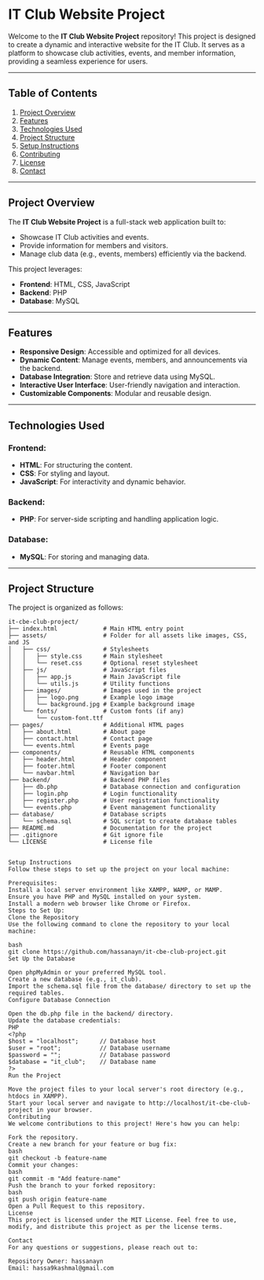 # IT Club Website Project

Welcome to the **IT Club Website Project** repository! This project is designed to create a dynamic and interactive website for the IT Club. It serves as a platform to showcase club activities, events, and member information, providing a seamless experience for users.

---

## Table of Contents

1. [Project Overview](#project-overview)
2. [Features](#features)
3. [Technologies Used](#technologies-used)
4. [Project Structure](#project-structure)
5. [Setup Instructions](#setup-instructions)
6. [Contributing](#contributing)
7. [License](#license)
8. [Contact](#contact)

---

## Project Overview

The **IT Club Website Project** is a full-stack web application built to:
- Showcase IT Club activities and events.
- Provide information for members and visitors.
- Manage club data (e.g., events, members) efficiently via the backend.

This project leverages:
- **Frontend**: HTML, CSS, JavaScript
- **Backend**: PHP
- **Database**: MySQL

---

## Features

- **Responsive Design**: Accessible and optimized for all devices.
- **Dynamic Content**: Manage events, members, and announcements via the backend.
- **Database Integration**: Store and retrieve data using MySQL.
- **Interactive User Interface**: User-friendly navigation and interaction.
- **Customizable Components**: Modular and reusable design.

---

## Technologies Used

### Frontend:
- **HTML**: For structuring the content.
- **CSS**: For styling and layout.
- **JavaScript**: For interactivity and dynamic behavior.

### Backend:
- **PHP**: For server-side scripting and handling application logic.

### Database:
- **MySQL**: For storing and managing data.

---

## Project Structure

The project is organized as follows:

```plaintext
it-cbe-club-project/
├── index.html             # Main HTML entry point
├── assets/                # Folder for all assets like images, CSS, and JS
│   ├── css/               # Stylesheets
│   │   ├── style.css      # Main stylesheet
│   │   └── reset.css      # Optional reset stylesheet
│   ├── js/                # JavaScript files
│   │   ├── app.js         # Main JavaScript file
│   │   └── utils.js       # Utility functions
│   ├── images/            # Images used in the project
│   │   ├── logo.png       # Example logo image
│   │   └── background.jpg # Example background image
│   └── fonts/             # Custom fonts (if any)
│       └── custom-font.ttf
├── pages/                 # Additional HTML pages
│   ├── about.html         # About page
│   ├── contact.html       # Contact page
│   └── events.html        # Events page
├── components/            # Reusable HTML components
│   ├── header.html        # Header component
│   ├── footer.html        # Footer component
│   └── navbar.html        # Navigation bar
├── backend/               # Backend PHP files
│   ├── db.php             # Database connection and configuration
│   ├── login.php          # Login functionality
│   ├── register.php       # User registration functionality
│   └── events.php         # Event management functionality
├── database/              # Database scripts
│   └── schema.sql         # SQL script to create database tables
├── README.md              # Documentation for the project
├── .gitignore             # Git ignore file
└── LICENSE                # License file


Setup Instructions
Follow these steps to set up the project on your local machine:

Prerequisites:
Install a local server environment like XAMPP, WAMP, or MAMP.
Ensure you have PHP and MySQL installed on your system.
Install a modern web browser like Chrome or Firefox.
Steps to Set Up:
Clone the Repository
Use the following command to clone the repository to your local machine:

bash
git clone https://github.com/hassanayn/it-cbe-club-project.git
Set Up the Database

Open phpMyAdmin or your preferred MySQL tool.
Create a new database (e.g., it_club).
Import the schema.sql file from the database/ directory to set up the required tables.
Configure Database Connection

Open the db.php file in the backend/ directory.
Update the database credentials:
PHP
<?php
$host = "localhost";      // Database host
$user = "root";           // Database username
$password = "";           // Database password
$database = "it_club";    // Database name
?>
Run the Project

Move the project files to your local server's root directory (e.g., htdocs in XAMPP).
Start your local server and navigate to http://localhost/it-cbe-club-project in your browser.
Contributing
We welcome contributions to this project! Here's how you can help:

Fork the repository.
Create a new branch for your feature or bug fix:
bash
git checkout -b feature-name
Commit your changes:
bash
git commit -m "Add feature-name"
Push the branch to your forked repository:
bash
git push origin feature-name
Open a Pull Request to this repository.
License
This project is licensed under the MIT License. Feel free to use, modify, and distribute this project as per the license terms.

Contact
For any questions or suggestions, please reach out to:

Repository Owner: hassanayn
Email: hassa9kashmal@gmail.com
